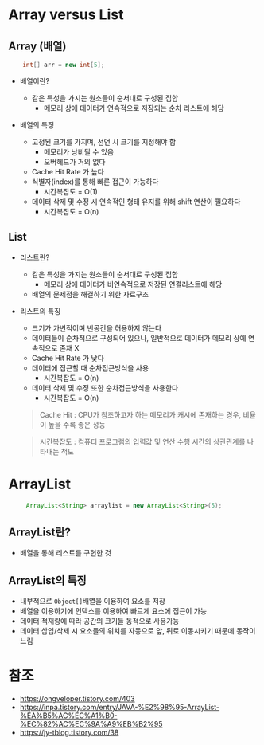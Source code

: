 # Array versus List

## Array (배열)

```java
    int[] arr = new int[5];
```

* 배열이란?

    * 같은 특성을 가지는 원소들이 순서대로 구성된 집합
        * 메모리 상에 데이터가 연속적으로 저장되는 순차 리스트에 해당

* 배열의 특징

    * 고정된 크기를 가지며, 선언 시 크기를 지정해야 함
        * 메모리가 낭비될 수 있음
        * 오버헤드가 거의 없다
    * Cache Hit Rate 가 높다
    * 식별자(index)를 통해 빠른 접근이 가능하다
        * 시간복잡도 = O(1)
    * 데이터 삭제 및 수정 시 연속적인 형태 유지를 위해 shift 연산이 필요하다
        * 시간복잡도 = O(n)

## List

* 리스트란?

    * 같은 특성을 가지는 원소들이 순서대로 구성된 집합
        * 메모리 상에 데이터가 비연속적으로 저장된 연결리스트에 해당
    * 배열의 문제점을 해결하기 위한 자료구조

* 리스트의 특징

    * 크기가 가변적이며 빈공간을 허용하지 않는다
    * 데이터들이 순차적으로 구성되어 있으나, 일반적으로 데이터가 메모리 상에 연속적으로 존재 X
    * Cache Hit Rate 가 낮다
    * 데이터에 접근할 때 순차접근방식을 사용
        * 시간복잡도 = O(n)
    * 데이터 삭제 및 수정 또한 순차접근방식을 사용한다
        * 시간복잡도 = O(n)



    > Cache Hit : CPU가 참조하고자 하는 메모리가 캐시에 존재하는 경우, 비율이 높을 수록 좋은 성능
    
    > 시간복잡도 : 컴퓨터 프로그램의 입력값 및 연산 수행 시간의 상관관계를 나타내는 척도

# ArrayList

```java
     ArrayList<String> arraylist = new ArrayList<String>(5);
```

## ArrayList란?

* 배열을 통해 리스트를 구현한 것

## ArrayList의 특징

* 내부적으로 `Object[]`배열을 이용하여 요소를 저장
* 배열을 이용하기에 인덱스를 이용하여 빠르게 요소에 접근이 가능
* 데이터 적재량에 따라 공간의 크기들 동적으로 사용가능
* 데이터 삽입/삭제 시 요소들의 위치를 자동으로 앞, 뒤로 이동시키기 때문에 동작이 느림

# 참조

- https://ongveloper.tistory.com/403
- https://inpa.tistory.com/entry/JAVA-%E2%98%95-ArrayList-%EA%B5%AC%EC%A1%B0-%EC%82%AC%EC%9A%A9%EB%B2%95
- https://jy-tblog.tistory.com/38